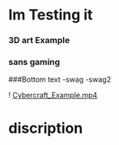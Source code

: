 # Im Testing it

### 3D art Example
### sans gaming
###Bottom text
-swag
-swag2

! [Cybercraft_Example.mp4](Adam_Domingos_Collection_of_work/3D/Cybercraft_Example.mp4)
# discription

